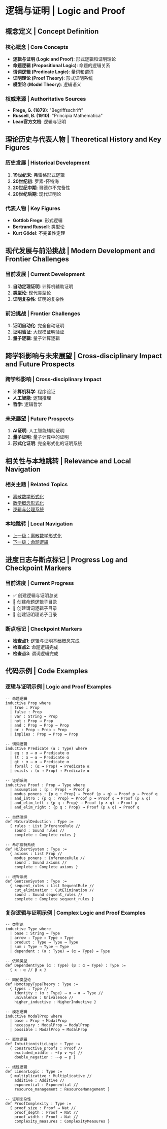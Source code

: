 # 逻辑与证明 | Logic and Proof

## 概念定义 | Concept Definition

### 核心概念 | Core Concepts

- **逻辑与证明 (Logic and Proof)**: 形式逻辑和证明理论
- **命题逻辑 (Propositional Logic)**: 命题的逻辑关系
- **谓词逻辑 (Predicate Logic)**: 量词和谓词
- **证明理论 (Proof Theory)**: 形式证明系统
- **模型论 (Model Theory)**: 逻辑语义

### 权威来源 | Authoritative Sources

- **Frege, G. (1879)**: "Begriffsschrift"
- **Russell, B. (1910)**: "Principia Mathematica"
- **Lean官方文档**: 逻辑与证明

## 理论历史与代表人物 | Theoretical History and Key Figures

### 历史发展 | Historical Development

1. **19世纪末**: 弗雷格形式逻辑
2. **20世纪初**: 罗素-怀特海
3. **20世纪中期**: 哥德尔不完备性
4. **20世纪后期**: 现代证明论

### 代表人物 | Key Figures

- **Gottlob Frege**: 形式逻辑
- **Bertrand Russell**: 类型论
- **Kurt Gödel**: 不完备性定理

## 现代发展与前沿挑战 | Modern Development and Frontier Challenges

### 当前发展 | Current Development

1. **自动定理证明**: 计算机辅助证明
2. **类型论**: 现代类型论
3. **证明复杂性**: 证明的复杂性

### 前沿挑战 | Frontier Challenges

1. **证明自动化**: 完全自动证明
2. **证明验证**: 大规模证明验证
3. **量子逻辑**: 量子计算逻辑

## 跨学科影响与未来展望 | Cross-disciplinary Impact and Future Prospects

### 跨学科影响 | Cross-disciplinary Impact

- **计算机科学**: 程序验证
- **人工智能**: 逻辑推理
- **哲学**: 逻辑哲学

### 未来展望 | Future Prospects

1. **AI证明**: 人工智能辅助证明
2. **量子证明**: 量子计算中的证明
3. **形式化证明**: 完全形式化的证明系统

## 相关性与本地跳转 | Relevance and Local Navigation

### 相关主题 | Related Topics

- [离散数学形式化](../01-总览.md)
- [数学概念形式化](../../01-总览.md)
- [逻辑与公理系统](../../../02-逻辑与公理系统/01-总览.md)

### 本地跳转 | Local Navigation

- [上一级：离散数学形式化](../01-总览.md)
- [下一级：命题逻辑](03-命题逻辑/01-总览.md)

## 进度日志与断点标记 | Progress Log and Checkpoint Markers

### 当前进度 | Current Progress

- ✅ 创建逻辑与证明总览
- 🔄 创建命题逻辑子目录
- 🔄 创建谓词逻辑子目录
- 🔄 创建证明理论子目录

### 断点标记 | Checkpoint Markers

- **检查点1**: 逻辑与证明基础概念完成
- **检查点2**: 命题逻辑完成
- **检查点3**: 谓词逻辑完成

## 代码示例 | Code Examples

### 逻辑与证明示例 | Logic and Proof Examples

```lean
-- 命题逻辑
inductive Prop where
  | true : Prop
  | false : Prop
  | var : String → Prop
  | not : Prop → Prop
  | and : Prop → Prop → Prop
  | or : Prop → Prop → Prop
  | implies : Prop → Prop → Prop

-- 谓词逻辑
inductive Predicate (α : Type) where
  | eq : α → α → Predicate α
  | lt : α → α → Predicate α
  | gt : α → α → Predicate α
  | forall : (α → Prop) → Predicate α
  | exists : (α → Prop) → Predicate α

-- 证明系统
inductive Proof : Prop → Type where
  | assumption : (p : Prop) → Proof p
  | modus_ponens : {p q : Prop} → Proof (p → q) → Proof p → Proof q
  | and_intro : {p q : Prop} → Proof p → Proof q → Proof (p ∧ q)
  | and_elim_left : {p q : Prop} → Proof (p ∧ q) → Proof p
  | and_elim_right : {p q : Prop} → Proof (p ∧ q) → Proof q

-- 自然演绎
def NaturalDeduction : Type :=
  { rules : List InferenceRule //
    sound : Sound rules //
    complete : Complete rules }

-- 希尔伯特系统
def HilbertSystem : Type :=
  { axioms : List Prop //
    modus_ponens : InferenceRule //
    sound : Sound axioms //
    complete : Complete axioms }

-- 根岑系统
def GentzenSystem : Type :=
  { sequent_rules : List SequentRule //
    cut_elimination : CutElimination //
    sound : Sound sequent_rules //
    complete : Complete sequent_rules }
```

### 复杂逻辑与证明示例 | Complex Logic and Proof Examples

```lean
-- 类型论
inductive Type where
  | base : String → Type
  | arrow : Type → Type → Type
  | product : Type → Type → Type
  | sum : Type → Type → Type
  | dependent : (α : Type) → (α → Type) → Type

-- 依赖类型
def DependentType (α : Type) (β : α → Type) : Type :=
  { x : α // β x }

-- 同伦类型论
def HomotopyTypeTheory : Type :=
  { types : Type //
    identity : (α : Type) → α → α → Type //
    univalence : Univalence //
    higher_inductive : HigherInductive }

-- 模态逻辑
inductive ModalProp where
  | base : Prop → ModalProp
  | necessary : ModalProp → ModalProp
  | possible : ModalProp → ModalProp

-- 直觉逻辑
def IntuitionisticLogic : Type :=
  { constructive_proofs : Proof //
    excluded_middle : ¬(p ∨ ¬p) //
    double_negation : ¬¬p → p }

-- 线性逻辑
def LinearLogic : Type :=
  { multiplicative : Multiplicative //
    additive : Additive //
    exponential : Exponential //
    resource_management : ResourceManagement }

-- 证明复杂性
def ProofComplexity : Type :=
  { proof_size : Proof → Nat //
    proof_depth : Proof → Nat //
    proof_width : Proof → Nat //
    complexity_measures : ComplexityMeasures }
```
